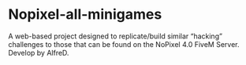 # Nopixel-all-minigames
A web-based project designed to replicate/build similar “hacking” challenges to those that can be found on the NoPixel 4.0 FiveM Server. Develop by AlfreD.
